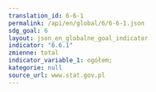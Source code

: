 ```yaml
---
translation_id: 6-6-1
permalink: /api/en/global/6/6-6-1.json
sdg_goal: 6
layout: json_en_globalne_goal_indicator
indicator: "6.6.1"
zmienne: total
indicator_variable_1: ogółem;
kategorie: null
source_url: www.stat.gov.pl
---
```

